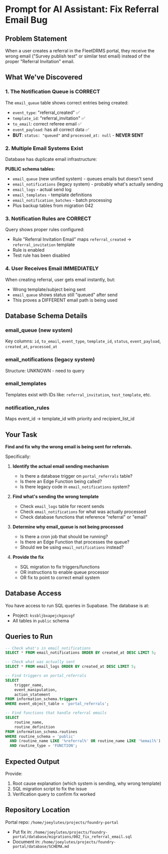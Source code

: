 # Prompt for AI Assistant: Fix Referral Email Bug

## Problem Statement

When a user creates a referral in the FleetDRMS portal, they receive the wrong email ("Survey publish test" or similar test email) instead of the proper "Referral Invitation" email.

## What We've Discovered

### 1. The Notification Queue is CORRECT
The `email_queue` table shows correct entries being created:
- `event_type`: "referral_created" ✅
- `template_id`: "referral_invitation" ✅
- `to_email`: correct referee email ✅
- `event_payload`: has all correct data ✅
- **BUT**: `status: "queued"` and `processed_at: null` - **NEVER SENT**

### 2. Multiple Email Systems Exist
Database has duplicate email infrastructure:

**PUBLIC schema tables:**
- `email_queue` (new unified system) - queues emails but doesn't send
- `email_notifications` (legacy system) - probably what's actually sending
- `email_logs` - actual send log
- `email_templates` - template definitions
- `email_notification_batches` - batch processing
- Plus backup tables from migration 042

### 3. Notification Rules are CORRECT
Query shows proper rules configured:
- Rule "Referral Invitation Email" maps `referral_created` → `referral_invitation` template
- Rule is enabled
- Test rule has been disabled

### 4. User Receives Email IMMEDIATELY
When creating referral, user gets email instantly, but:
- Wrong template/subject being sent
- `email_queue` shows status still "queued" after send
- This proves a DIFFERENT email path is being used

## Database Schema Details

### email_queue (new system)
Key columns: `id`, `to_email`, `event_type`, `template_id`, `status`, `event_payload`, `created_at`, `processed_at`

### email_notifications (legacy system)
Structure: UNKNOWN - need to query

### email_templates
Templates exist with IDs like: `referral_invitation`, `test_template`, etc.

### notification_rules
Maps event_id → template_id with priority and recipient_list_id

## Your Task

**Find and fix why the wrong email is being sent for referrals.**

Specifically:

1. **Identify the actual email sending mechanism**
   - Is there a database trigger on `portal_referrals` table?
   - Is there an Edge Function being called?
   - Is there legacy code in `email_notifications` system?

2. **Find what's sending the wrong template**
   - Check `email_logs` table for recent sends
   - Check `email_notifications` for what was actually processed
   - Check database functions that reference "referral" or "email"

3. **Determine why email_queue is not being processed**
   - Is there a cron job that should be running?
   - Is there an Edge Function that processes the queue?
   - Should we be using `email_notifications` instead?

4. **Provide the fix**
   - SQL migration to fix triggers/functions
   - OR instructions to enable queue processor
   - OR fix to point to correct email system

## Database Access

You have access to run SQL queries in Supabase. The database is at:
- Project: `kssbljbxapejckgassgf`
- All tables in `public` schema

## Queries to Run

```sql
-- Check what's in email_notifications
SELECT * FROM email_notifications ORDER BY created_at DESC LIMIT 5;

-- Check what was actually sent
SELECT * FROM email_logs ORDER BY created_at DESC LIMIT 5;

-- Find triggers on portal_referrals
SELECT
    trigger_name,
    event_manipulation,
    action_statement
FROM information_schema.triggers
WHERE event_object_table = 'portal_referrals';

-- Find functions that handle referral emails
SELECT
    routine_name,
    routine_definition
FROM information_schema.routines
WHERE routine_schema = 'public'
  AND (routine_name LIKE '%referral%' OR routine_name LIKE '%email%')
  AND routine_type = 'FUNCTION';
```

## Expected Output

Provide:
1. Root cause explanation (which system is sending, why wrong template)
2. SQL migration script to fix the issue
3. Verification query to confirm fix worked

## Repository Location

Portal repo: `/home/joeylutes/projects/foundry-portal`
- Put fix in: `/home/joeylutes/projects/foundry-portal/database/migrations/002_fix_referral_email.sql`
- Document in: `/home/joeylutes/projects/foundry-portal/database/SCHEMA.md`
